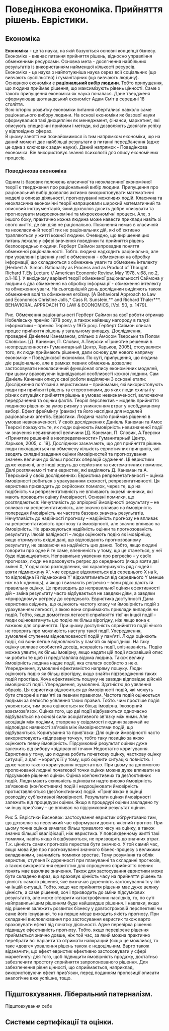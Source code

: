 # Поведінкова економіка. Прийняття рішень. Еврістики.
## Економіка
**Економіка** - це та наука, на якій базуються основні концепції бізнесу. Економіка - вивчає питання прийняття рішень, відносно управління обмеженими ресурсами. Основна мета - досягнення найбільних результатів із використанням найменшої кількості ресурсів.  
Економіка - це наука з найпотужніша наука серез всії соціальних (що вивчають суспільство) і гуманітарних (що вивчають людину).  
Основною економіки є **раціональний вибір людини**. Тобто припущення, що людина приймає рішення, що максимізують рівень цінності. Саме з такого припущення економіка як наука почалася. Дане твердженя сформулював шотландський економіст Адам Сміт в середині 18 століття.  
Всю історію розвитку економіки питання оберталися навколо саме раціонального вибору людини.  На основі економіки як базової науки сформувалися такі дисципліни як менеджмент, фінанси, маркетинг, які описують специфічні прийоми і методи, які дозволяють досягати успіху у відповідних сферах.  
В цьому занятті ми познайомимося із тим напрямком економіки, що на даний момент дає найбільші результати в питанні передбачення (адже це одна з ключових задач науки). Даний напрямок - Поведінкова економіка. Він використовує знання психології для опису економічних процесів.

### Поведінкова економіка
Одним із базових положень класичної та неокласичної економічної теорії є твердження про раціональний вибір людини. Припущення про раціональний вибір дозволяє активно використовувати математичні моделі в описах діяльності, прогнозуванні можливих подій.
Класична та неокласична економічні теорії напрацювали широкий математичний та описовий інструментарій, який дозволяє досить добре описувати та прогнозувати макроекономічні та мікроекономічні процеси.
Але, з іншого боку, практично кожна людина може навести приклади навіть зі свого життя, де він діяв не раціонально. Пояснення немає в класичній та неокласичній теорії тих не раціональних дій, які об'єктивно трапляються у житті кожної людини.
Очевидно, що вирішення цих питань лежало у сфері вивчення поведінки та прийняття рішень безпосередньо людини.
Герберт Саймон запровадив поняття обмеженої раціональності. Тобто. людина надходить раціонально, але при ухваленні рішення у неї є обмеження - обмеження на обробку інформації, що складаються з обмежень уваги та обмежень інтелекту
 [Herbert A. Simon. Rationality as Process and as Product of Thought. Richard T.Ely Lecture // American Economic Review, May 1978, v.68, no.2, p.1–16.].
У вихідному варіанті теорії обмеженої раціональності Саймона у людини є два обмеження на обробку інформації - обмеження інтелекту та обмеження уваги. На сьогоднішній день дослідники виділяють також обмеження волі та обмеження егоїзму. [A Behavioral Approach to Law and Economics Christine Jolls,* Cass R. Sunstein,** and Richard Thaler***. BEHAVIORAL APPROACH TO LAW & ECONOMICS, [Vol. 50, p. 1479].

Рис. Обмеження раціональності
	Герберт Саймон за свої роботи отримав Нобелівську премію 1978 року, а також найвищу нагороду в галузі інформатики – премію Тюрінга у 1975 році.
Герберт Саймон описав процес прийняття рішень у загальному випадку. Дослідження, проведені Даніелем Канеманом, спільно з Амосом Тверськи та Полом Словіком. [Д. Канеман, П. Словик, А.Тверски «Принятие решений в неопределенности» Гуманитарный Центр, Харьков, 2005], стосувалися того, як люди приймають рішення, дали основу для нового напряму економіки – Поведінкової економіки. По суті, припущення, що людина діє раціонально, але в рамках певних обмежень дозволяє застосовувати неокласичний функціонал опису економічних моделей, при цьому враховуючи індивідуальні особливості кожної людини.
Сам Даніель Канеман описує свої роботи виділяючи 3 основні етапи:
Дослідження пов'язані з евристиками – прийомами, які використовують люди при прийнятті рішень та стереотипами, до яких люди схильні у різних ситуаціях прийняття рішень в умовах невизначеності, включаючи передбачення та оцінки фактів.
Теорія перспектив – модель прийняття людиною рішення за умов ризику з уникненням втрат у необдуманому виборі.
Ефект фреймінгу (рамок) та його наслідки для моделей раціональних агентів.
Еврістики.
	Людина часто приймає рішення в умовах невизначеності. У своїх дослідженнях Даніель Канеман та Амос Тверскі показують те, як люди оцінюють ймовірність невизначеної події чи значення невизначеної величини [Д. Канеман, П. Словик, А.Тверски «Принятие решений в неопределенности» Гуманитарный Центр, Харьков, 2005, c. 19]. Дослідники зазначають, що для прийняття рішень люди покладаються на обмежену кількість евристичних принципів, які зводять складні завдання оцінки ймовірностей та прогнозування значень величин до більш простих операцій судження. Ці евристики дуже корисні, але іноді ведуть до серйозних та систематичних помилок.
	Далі розглянемо ті типи евристик, які виділяють Д. Канеман та А. Тверський у своїх дослідженнях:
Евристика репрезентативності – оцінка ймовірності робиться з урахуванням схожості, репрезентативності. Ця евристика призводить до серйозних помилок, через те, що на подібність чи репрезентативність не впливають окремі чинники, які мають проводити оцінку ймовірності. Основні помилки, що розглядаються:
Нечутливість до апріорної ймовірності результату – не впливає на репрезентативність, але значно впливає на ймовірність попередня ймовірність чи частота базових значень результатів.
Нечутливість до надійності прогнозу – надійність прогнозу не впливає на репрезентативність прогнозу та ймовірності, але значно впливає на ймовірність. Не враховуються надійність оцінки та прогнозованість результату.
Ілюзія валідності – люди оцінюють подію як імовірнішу, якщо отримують вхідні дані, що відповідають прогнозованому результату, не зважаючи на надійність цих даних. Тобто, якщо людині говорити про одне й те саме, впевненість у тому, що це станеться, у неї буде підвищуватися.
Неправильне уявлення про регресію – у своїх прогнозах, люди не враховують регрес до середнього (якщо взяти дві змінні X, Y однаково розподілених, які характеризують ряд людей і взяти підмножину X', чиє середнє відхиляється від середнього X на k, то відповідна їй підмножина Y' відхилятиметься від середнього Y менше ніж на k одиниць), а  якщо і визнають регресію – вони рідко дають їй правильну оцінку. Це призводить до неправильної оцінки ефективності дій – зміна результату часто відбувається не завдяки діям, а завдяки «природному» регресу до середнього.
Евристика доступності
Дана евристика свідчить, що оцінюють частоту класу чи ймовірність подій з урахуванням легкості, з якою вони сприймають приклади випадків чи подій. Тобто, якщо домогтися легкості сприйняття тієї чи іншої події – люди оцінюватимуть цю подію як більш вірогідну, ніж якщо вона є важкою для сприйняття. При цьому доступність сприйняття події нічого не говорить про можливість наступу такої події.
Упередження, зумовлені ступенем відновлюваності подій у пам'яті. Люди оцінюють події, які вони легше відновлюють у пам'яті як вірогідніші. На таку оцінку впливає особистий досвід, яскравість події, впізнаваність. Подію можна уявити, як більш імовірну, якщо надати цій події яскравіший опис чи робити те щоб її представляла відома людина. Також велику ймовірність людина надає події, яка сталася особисто з нею.
Упередження, зумовлені ефективністю напряму пошуку. Люди оцінюють подію як більш вірогідну, якщо знайти підтвердження таких подій простіше. Хоча ефективність пошуку не завжди відповідає дійсній ймовірності події.
Упередження, зумовлені. Здатністю до уявлення образів. Ця евристика відноситься до ймовірності подій, які можуть бути створені в пам'яті за певним правилом. Частота подій оцінюється людьми за легкістю уявлення таких правил. Тобто. чим простіше подія уявояється, тим вона оцінюється як більш імовірна.
Ілюзорний взаємозв'язок. Оцінка того, що дві події відбуваються одночасно відбувається на основі сили асоціативного зв'язку між ними. Але асоціація між подіями, створена у свідомості людини зазвичай не відповідає наявності зв'язків між ймовірностями подій, що відбуваються.
Коригування та прив'язка:
Для оцінки ймовірності часто використовують «відправну точку», тобто таку позицію за якою оцінюють певну ймовірність. Підсумковий результат оцінки дуже залежить від вибору «відправної точки»
Недостатнє коригування. Евристика у тому, що людина робить початкову оцінку, часткову оцінку ситуації, а далі – коригує її у тому, щоб оцінити ситуацію повністю. І дуже часто такого коригування недостатньо. При цьому за допомогою пропонованої людині початкової точки оцінки можна дуже впливати на підсумкове рішення оцінки.
Оцінка кон'юнктивних та дез'юктивних подій. Люди мають схильність оцінювати надто високо ймовірність зв'язкових (кон'юктивних) подій і недооцінювати ймовірність протиставляються (дез'юнктивних) подій.
«Прив'язка» в оцінці розподілу суб'єктивної ймовірності. Результати оцінки ймовірності залежить від процедури оцінки. Якщо в процедурі оцінки закладено ту чи іншу прив'язку – це впливає на підсумковий результат оцінки.

Рис 5. Еврістики
Висновок: застосування евристик обгрунтовано тим, що дозволяє за невеликий час сформувати досить якісний прогноз. При цьому точна оцінка вимагає більш тривалого часу на оцінку, а також значно більшої кваліфікації, ніж евристика. У повсякденному житті такі помилки, навіть якщо й відбуваються, не призводять до значних втрат. Т.к. цінність самих прогнозів перестав бути значною.
У той самий час, якщо мова йде про прогнозуванні значного бізнес-процесу з великими вкладеннями, значимість помилки зростає. Тому розуміння та облік евристик, ступеня їх доречності при плануванні та складанні прогнозів, а також використання евритстик для спрощення сприйняття певних понять має важливе значення.
Також для застосування евристики може бути складено вираз, що враховує цінність часу на прийняття рішень та цінність самого рішення, яке визначає доречність застосування їх у тій чи іншій ситуації.
Тобто. якщо час прийняття рішення має дуже велику цінність, а саме рішення, хоч і призводить до зміни підсумкових результатів, але може створити катастрофічних наслідків, то, по суті найправильнішим рішенням буде найшвидше рішення. І навпаки, якщо від рішення залежить розвиток бізнесу у довгостроковій перспективі чи саме його існування, то на перше місце виходить якість прогнозу.
При складанні висловлювання про застосування евристик також варто враховувати ефект від початку діяльності. Адже перевірка рішення підвищує ефективність прогнозу. Тобто. якщо перевірене рішення приймається значно довше, ніж той час, за який можна практично перебрати всі варіанти та отримати найкращий (якщо це можливо), то таке «довге» ухвалення рішень також є недоцільним.
Варто також відзначити, що ефект евристик ефективно застосовувати у сфері маркетингу: для того, щоб підвищити ймовірність продажу, достатньо забезпечити простоту сприйняття запропонованого рішення.
Для забезпечення рівня цінності, що сприймається, наприклад, використовуючи ефект прив'язки, перед поданням пропозиції описати аналогічне вже успішне, тощо.





## Підштовхування. Ліберальний патерналізм.
Підштовхування себе

## Системи сертифікації та оцінки.